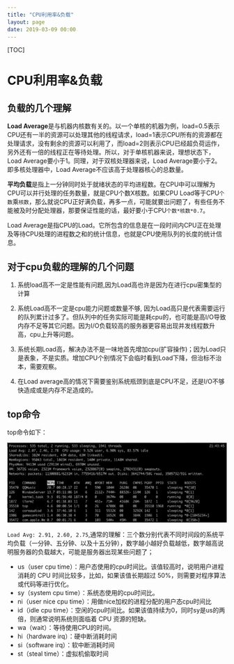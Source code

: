 ```yaml
---
title: "CPU利用率&负载"
layout: page
date: 2019-03-09 00:00
---
```


[TOC]

# CPU利用率&负载

## 负载的几个理解

**Load Average**是与机器内核数有关的。以一个单核的机器为例，load=0.5表示CPU还有一半的资源可以处理其他的线程请求，load=1表示CPU所有的资源都在处理请求，没有剩余的资源可以利用了，而load=2则表示CPU已经超负荷运作，另外还有一倍的线程正在等待处理。所以，对于单核机器来说，理想状态下，Load Average要小于1。同理，对于双核处理器来说，Load Average要小于2。即多核处理器中，Load Average不应该高于处理器核心的总数量。

**平均负载**是指上一分钟同时处于就绪状态的平均进程数。在CPU中可以理解为CPU可以并行处理的任务数量，就是CPU个数X核数。如果CPU Load等于CPU`个数`乘`核数`，那么就说CPU正好满负载，再多一点，可能就要出问题了，有些任务不能被及时分配处理器，那要保证性能的话，最好要小于CPU`个数*核数*0.7`。

Load Average是指CPU的Load。它所包含的信息是在一段时间内CPU正在处理及等待CPU处理的进程数之和的统计信息，也就是CPU使用队列的长度的统计信息。

## 对于cpu负载的理解的几个问题

1. 系统load高不一定是性能有问题,因为Load高也许是因为在进行cpu密集型的计算

2. 系统Load高不一定是cpu能力问题或数量不够, 因为Load高只是代表需要运行的队列累计过多了。但队列中的任务实际可能是耗cpu的，也可能是高I/O导致内存不足等其它问题。因为I/O负载较高的服务器更容易出现并发线程数升高，cpu上升等问题。

3. 系统长期Load高，解决办法不是一味地首先增加cpu(扩容操作)；因为Load只是表象，不是实质。增加CPU个别情况下会临时看到Load下降，但治标不治本，需要观察。

4. 在Load average高的情况下需要鉴别系统瓶颈到底是CPU不足，还是I/O不够快造成或是内存不足造成的。

## top命令

top命令如下：

![](../../content/computer/imgs/load.png)

`Load Avg: 2.91, 2.60, 2.75`,通常的理解：三个数分别代表不同时间段的系统平均负载（一分钟、五分钟、以及十五分钟），数字越小越好负载越低，数字越高说明服务器的负载越大，可能是服务器出现某些问题了；

* us（user cpu time）：用户态使用的cpu时间比。该值较高时，说明用户进程消耗的 CPU 时间比较多，比如，如果该值长期超过 50%，则需要对程序算法或代码等进行优化。
* sy（system cpu time）：系统态使用的cpu时间比。
* ni（user nice cpu time）：用做nice加权的进程分配的用户态cpu时间比
* id（idle cpu time）：空闲的cpu时间比。如果该值持续为0，同时sy是us的两倍，则通常说明系统则面临着 CPU 资源的短缺。
* wa（wait）：等待使用CPU的时间。
* hi（hardware irq）：硬中断消耗时间
* si（software irq）：软中断消耗时间
* st（steal time）：虚拟机偷取时间
